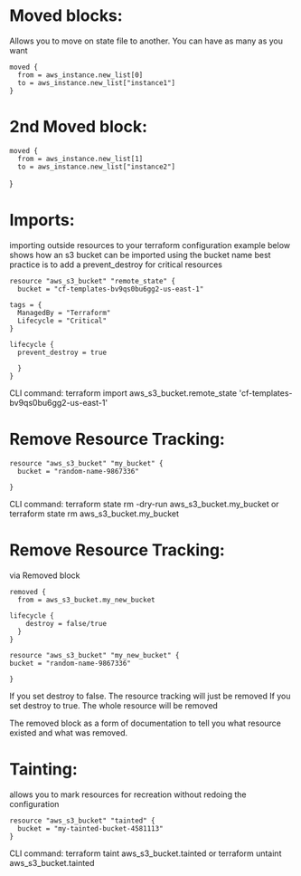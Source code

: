 # Moved blocks:
Allows you to move on state file to another. You can have as many as you want 

    moved {
      from = aws_instance.new_list[0]
      to = aws_instance.new_list["instance1"]
    }

# 2nd Moved block:

    moved {
      from = aws_instance.new_list[1]
      to = aws_instance.new_list["instance2"]
  }

# Imports:

importing outside resources to your terraform configuration
example below shows how an s3 bucket can be imported using the bucket name 
best practice is to add a prevent_destroy for critical resources 

    resource "aws_s3_bucket" "remote_state" {
      bucket = "cf-templates-bv9qs0bu6gg2-us-east-1"

    tags = {
      ManagedBy = "Terraform"
      Lifecycle = "Critical"
    }    

    lifecycle {
      prevent_destroy = true
    
      }    
    }

CLI command: 
terraform import aws_s3_bucket.remote_state 'cf-templates-bv9qs0bu6gg2-us-east-1'


# Remove Resource Tracking:

    resource "aws_s3_bucket" "my_bucket" {
      bucket = "random-name-9867336"
  
    }

CLI command: 
terraform state rm -dry-run aws_s3_bucket.my_bucket
or
terraform state rm aws_s3_bucket.my_bucket

# Remove Resource Tracking:
via Removed block

    removed {
      from = aws_s3_bucket.my_new_bucket

    lifecycle {
        destroy = false/true
      }
    }

    resource "aws_s3_bucket" "my_new_bucket" {
    bucket = "random-name-9867336"
  
    }

If you set destroy to false. The resource tracking will just be removed 
If you set destroy to true. The whole resource will be removed

The removed block as a form of documentation to tell you what resource existed and what was removed. 

# Tainting:
allows you to mark resources for recreation without redoing the configuration

    resource "aws_s3_bucket" "tainted" {
      bucket = "my-tainted-bucket-4581113"
    }
CLI command:
terraform taint aws_s3_bucket.tainted
or
terraform untaint aws_s3_bucket.tainted 
